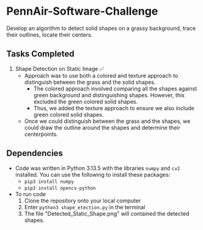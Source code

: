 # PennAir-Software-Challenge

Develop an algorithm to detect solid shapes on a grassy background, trace their outlines, locate their centers.

## Tasks Completed

1. Shape Detection on Static Image ✅
   - Approach was to use both a colored and texture approach to distinguish between the grass and the solid shapes.
     - The colored approach involved comparing all the shapes against green background and distinguishing shapes. However, this excluded the green colored solid shapes.
     - Thus, we added the texture approach to ensure we also include green colored solid shapes.
   - Once we could distinguish between the grass and the shapes, we could draw the outline around the shapes and determine their centerpoints.

## Dependencies

- Code was written in Python 3.13.5 with the libraries `numpy` and `cv2` installed. You can use the following to install these packages:
  - `pip3 install numpy`
  - `pip3 install opencv-python`
- To run code
  1. Clone the repository onto your local computer
  2. Enter `python3 shape_etection.py` in the terminal
  3. The file "Detected_Static_Shape.png" will contained the detected shapes.
